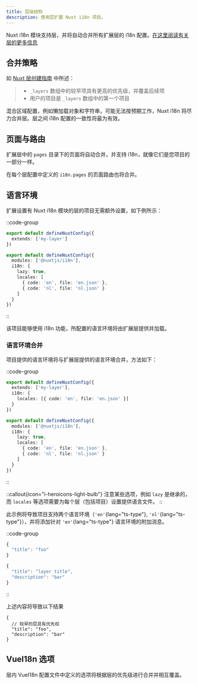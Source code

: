 ```yaml
---
title: 层级结构
description: 使用层扩展 Nuxt i18n 项目。
---
```


Nuxt i18n 模块支持层，并将自动合并所有扩展层的 i18n 配置。[在这里阅读有关层的更多信息](https://nuxt.com/docs/getting-started/layers)

## 合并策略

如 [Nuxt 层创建指南](https://nuxt.com/docs/guide/going-further/layers#multi-layer-support-for-nuxt-modules) 中所述：

> - `_layers` 数组中的较早项具有更高的优先级，并覆盖后续项
> - 用户的项目是 `_layers` 数组中的第一个项目

混合区域配置，例如懒加载对象和字符串，可能无法按预期工作，Nuxt i18n 将尽力合并层。层之间 i18n 配置的一致性将最为有效。

## 页面与路由

扩展层中的 `pages` 目录下的页面将自动合并，并支持 i18n，就像它们是您项目的一部分一样。

在每个层配置中定义的 `i18n.pages` 的页面路由也将合并。

## 语言环境

扩展设置有 Nuxt i18n 模块的层的项目无需额外设置，如下例所示：

::code-group

```ts [nuxt.config.ts]
export default defineNuxtConfig({
  extends: ['my-layer']
})
```

```ts [my-layer/nuxt.config.ts]
export default defineNuxtConfig({
  modules: ['@nuxtjs/i18n'],
  i18n: {
    lazy: true,
    locales: [
      { code: 'en', file: 'en.json' },
      { code: 'nl', file: 'nl.json' }
    ]
  }
})
```

::

该项目能够使用 i18n 功能，所配置的语言环境将由扩展层提供并加载。

### 语言环境合并

项目提供的语言环境将与扩展层提供的语言环境合并，方法如下：

::code-group

```ts {} [nuxt.config.ts]
export default defineNuxtConfig({
  extends: ['my-layer'],
  i18n: {
    locales: [{ code: 'en', file: 'en.json' }]
  }
})
```

```ts [my-layer/nuxt.config.ts]
export default defineNuxtConfig({
  modules: ['@nuxtjs/i18n'],
  i18n: {
    lazy: true,
    locales: [
      { code: 'en', file: 'en.json' },
      { code: 'nl', file: 'nl.json' }
    ]
  }
})
```

::

::callout{icon="i-heroicons-light-bulb"}
注意某些选项，例如 `lazy` 是继承的，而 `locales` 等选项需要为每个层（包括项目）设置提供语言文件。
::

此示例将导致项目支持两个语言环境（`'en'`{lang="ts-type"}, `'nl'`{lang="ts-type"}），并将添加针对 `'en'`{lang="ts-type"} 语言环境的附加消息。

::code-group

```ts [project/i18n/locales/en.json]
{
  "title": "foo"
}
```

```ts [project/my-layer/i18n/locales/en.json]
{
  "title": "layer title",
  "description": "bar"
}
```

::

上述内容将导致以下结果

```jsonc
{
  // 较早的层具有优先权
  "title": "foo",
  "description": "bar"
}
```

## VueI18n 选项

层内 VueI18n 配置文件中定义的选项将根据层的优先级进行合并并相互覆盖。

